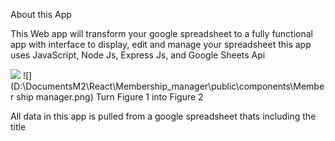 
About this App

This Web app will transform your google spreadsheet to a fully functional app with interface to display, edit and manage your spreadsheet
this app uses JavaScript, Node Js, Express Js, and Google Sheets Api 

![](D:\DocumentsM2\React\Membership_manager\public\components\GoogleRW.png)
![](D:\DocumentsM2\React\Membership_manager\public\components\Member ship manager.png)
Turn Figure 1 into Figure 2


All data in this app is pulled from a google spreadsheet thats including the title 
                